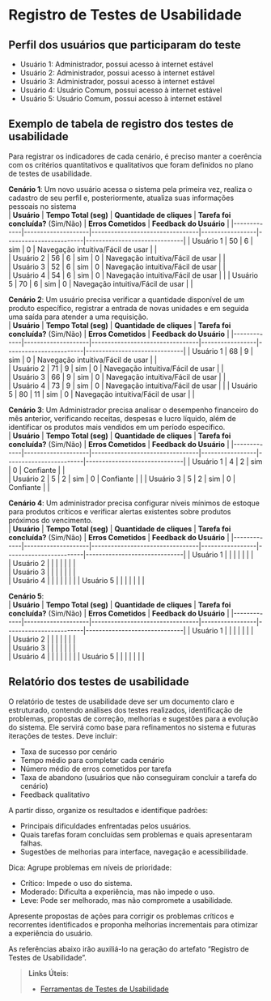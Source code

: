 # Registro de Testes de Usabilidade

## Perfil dos usuários que participaram do teste
- Usuário 1: Administrador, possui acesso à internet estável
- Usuário 2: Administrador, possui acesso à internet estável
- Usuário 3: Administrador, possui acesso à internet estável
- Usuário 4: Usuário Comum, possui acesso à internet estável
- Usuário 5: Usuário Comum, possui acesso à internet estável

## Exemplo de tabela de registro dos testes de usabilidade  

Para registrar os indicadores de cada cenário, é preciso manter a coerência com os critérios quantitativos e qualitativos que foram definidos no plano de testes de usabilidade.

**Cenário 1**: Um novo usuário acessa o sistema pela primeira vez, realiza o cadastro de seu perfil e, posteriormente, atualiza suas informações pessoais no sistema       
| **Usuário**   | **Tempo Total (seg)** | **Quantidade de cliques** | **Tarefa foi concluída?** (Sim/Não) | **Erros Cometidos** | **Feedback do Usuário** |
|-------------|--------------------|---------------------------------|-----------------|------------------------|------------------------------|
| Usuário 1    |      50              |                6                 |     sim            |      0                  |      Navegação intuitiva/Fácil de usar                        |                     |      
| Usuário 2    |     56               |              6                   |     sim            |       0                 |      Navegação intuitiva/Fácil de usar                        |                     |      
| Usuário 3    |      52              |             6                    |  sim               |     0                   |    Navegação intuitiva/Fácil de usar                          |                     |  
| Usuário 4    |      54              |              6                   |   sim              |    0                    |    Navegação intuitiva/Fácil de usar                          |                     | 
| Usuário 5    |      70              |             6                    |      sim           |    0                    |     Navegação intuitiva/Fácil de usar                          |                     | 

**Cenário 2**: Um usuário precisa verificar a quantidade disponível de um produto específico, registrar a entrada de novas unidades e em seguida uma saída para atender a uma requisição.     
| **Usuário**  | **Tempo Total (seg)** | **Quantidade de cliques** | **Tarefa foi concluída?** (Sim/Não) | **Erros Cometidos** | **Feedback do Usuário** |
|-------------|--------------------|---------------------------------|-----------------|------------------------|------------------------------|
| Usuário 1   |     68               |              9                   |      sim           |       0                 |            Navegação intuitiva/Fácil de usar                  |                     |      
| Usuário 2   |     71               |               9                  |      sim           |      0                  |       Navegação intuitiva/Fácil de usar                       |                     |      
| Usuário 3   |        66            |             9                    |         sim        |      0                  |     Navegação intuitiva/Fácil de usar                         |                     |  
| Usuário 4   |     73               |          9                       |      sim           |      0                  |          Navegação intuitiva/Fácil de usar                    |                     | 
| Usuário 5   |         80           |          11                       |    sim             |      0                  |        Navegação intuitiva/Fácil de usar                      |                     | 

**Cenário 3**: Um Administrador precisa analisar o desempenho financeiro do mês anterior, verificando receitas, despesas e lucro líquido, além de identificar os produtos mais vendidos em um período específico.   
| **Usuário**  | **Tempo Total (seg)** | **Quantidade de cliques** | **Tarefa foi concluída?** (Sim/Não) | **Erros Cometidos** | **Feedback do Usuário** |
|-------------|--------------------|---------------------------------|-----------------|------------------------|------------------------------|
| Usuário 1   |      4              |          2                       |      sim           |            0            |             Confiante                 |                     |      
| Usuário 2   |        5            |           2                      |       sim          |              0          |            Confiante                  |                     |
| Usuário 3   |        5            |           2                      |       sim          |              0          |            Confiante                  |                     |   


**Cenário 4**:  Um administrador precisa configurar níveis mínimos de estoque para produtos críticos e verificar alertas existentes sobre produtos próximos do vencimento.     
| **Usuário**  | **Tempo Total (seg)** | **Quantidade de cliques** | **Tarefa foi concluída?** (Sim/Não) | **Erros Cometidos** | **Feedback do Usuário** |
|-------------|--------------------|---------------------------------|-----------------|------------------------|------------------------------|
| Usuário 1   |                    |                                 |                 |                        |                              |                     |      
| Usuário 2   |                    |                                 |                 |                        |                              |                     |      
| Usuário 3   |                    |                                 |                 |                        |                              |                     |  
| Usuário 4   |                    |                                 |                 |                        |                              |                     | 
| Usuário 5   |                    |                                 |                 |                        |                              |                     | 

**Cenário 5**:         
| **Usuário**  | **Tempo Total (seg)** | **Quantidade de cliques** | **Tarefa foi concluída?** (Sim/Não) | **Erros Cometidos** | **Feedback do Usuário** |
|-------------|--------------------|---------------------------------|-----------------|------------------------|------------------------------|
| Usuário 1   |                    |                                 |                 |                        |                              |                     |      
| Usuário 2   |                    |                                 |                 |                        |                              |                     |      
| Usuário 3   |                    |                                 |                 |                        |                              |                     |  
| Usuário 4   |                    |                                 |                 |                        |                              |                     | 
| Usuário 5   |                    |                                 |                 |                        |                              |                     | 

## Relatório dos testes de usabilidade 

O relatório de testes de usabilidade deve ser um documento claro e estruturado, contendo análises dos testes realizados, identificação de problemas, propostas de correção, melhorias e sugestões para a evolução do sistema. 
Ele servirá como base para refinamentos no sistema e futuras iterações de testes.
Deve incluir: 
- Taxa de sucesso por cenário
- Tempo médio para completar cada cenário
- Número médio de erros cometidos por tarefa
- Taxa de abandono (usuários que não conseguiram concluir a tarefa do cenário)
- Feedback qualitativo
  
A partir disso, organize os resultados e identifique padrões:
- Principais dificuldades enfrentadas pelos usuários.
- Quais tarefas foram concluídas sem problemas e quais apresentaram falhas.
- Sugestões de melhorias para interface, navegação e acessibilidade.

Dica: Agrupe problemas em níveis de prioridade:
- Crítico: Impede o uso do sistema.
- Moderado: Dificulta a experiência, mas não impede o uso.
- Leve: Pode ser melhorado, mas não compromete a usabilidade.

Apresente propostas de ações para corrigir os problemas críticos e recorrentes identificados e proponha melhorias incrementais para otimizar a experiência do usuário.

As referências abaixo irão auxiliá-lo na geração do artefato “Registro de Testes de Usabilidade”.

> **Links Úteis**:
> - [Ferramentas de Testes de Usabilidade](https://www.usability.gov/how-to-and-tools/resources/templates.html)
